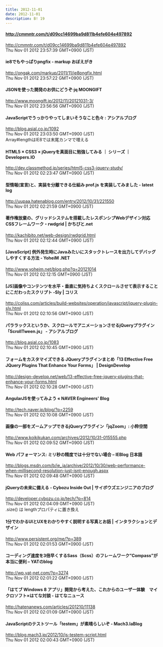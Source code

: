 ```yaml
---
title: 2012-11-01
date: 2012-11-01
description: B! 19
---
```


#### http://cmmntr.com/t/d09cc14699ba9d811b4efe604e497892
http://cmmntr.com/t/d09cc14699ba9d811b4efe604e497892<br>
Thu Nov 01 2012 23:57:39 GMT+0900 (JST)<br>


#### ie8でもやっぱりpngfix - markup おぼえがき
http://ongak.com/markup/2011/11/ie8pngfix.html<br>
Thu Nov 01 2012 23:57:22 GMT+0900 (JST)<br>


#### JSONを使った開発のお供にどうぞ·jq MOONGIFT
http://www.moongift.jp/2012/11/20121031-3/<br>
Thu Nov 01 2012 23:56:56 GMT+0900 (JST)<br>


#### JavaScriptでうっかりやってしまいそうなこと色々 : アシアルブログ
http://blog.asial.co.jp/1092<br>
Thu Nov 01 2012 23:03:50 GMT+0900 (JST)<br>
Array#lengthはIE8では末尾カンマで増える


#### HTML5 × CSS3 × jQueryを真面目に勉強してみる ｜ シリーズ ｜ Developers.IO
http://dev.classmethod.jp/series/html5-css3-jquery-study/<br>
Thu Nov 01 2012 02:23:47 GMT+0900 (JST)<br>


#### 型情報(宣言)と、実装を分離できる仕組み prof.js を実装してみました - latest log
http://uupaa.hatenablog.com/entry/2012/10/31/221550<br>
Thu Nov 01 2012 02:21:59 GMT+0900 (JST)<br>


#### 著作権放棄の、グリッドシステムを搭載したレスポンシブWebデザイン対応CSSフレームワーク・rwdgrid | かちびと.net
http://kachibito.net/web-design/rwdgrid.html<br>
Thu Nov 01 2012 02:12:44 GMT+0900 (JST)<br>


#### [JavaScript] 例外発生時にJavaみたいにスタックトレースを出力してデバッグしやすくする方法  - YoheiM .NET
http://www.yoheim.net/blog.php?q=20121014<br>
Thu Nov 01 2012 02:12:15 GMT+0900 (JST)<br>


####   [JS]画像やコンテンツを水平・垂直に気持ちよくスクロールさせて表示することにこだわったスクリプト -Sly | コリス
http://coliss.com/articles/build-websites/operation/javascript/jquery-plugin-sly.html<br>
Thu Nov 01 2012 02:10:56 GMT+0900 (JST)<br>


#### パララックスというか、スクロールでアニメーションさせるjQueryプラグイン「ScrollTween.js」 - アシアルブログ
http://blog.asial.co.jp/1083<br>
Thu Nov 01 2012 02:10:45 GMT+0900 (JST)<br>


#### フォームをカスタマイズできる JQueryプラグインまとめ「13 Effective Free JQuery Plugins That Enhance Your Forms」 | DesignDevelop
http://design-develop.net/web/13-effective-free-jquery-plugins-that-enhance-your-forms.html<br>
Thu Nov 01 2012 02:10:28 GMT+0900 (JST)<br>


#### AngularJSを使ってみよう « NAVER Engineers' Blog
http://tech.naver.jp/blog/?p=2259<br>
Thu Nov 01 2012 02:10:08 GMT+0900 (JST)<br>


#### 画像の一部をズームアップできるjQueryプラグイン「jqZoom」: 小粋空間
http://www.koikikukan.com/archives/2012/10/31-015555.php<br>
Thu Nov 01 2012 02:09:52 GMT+0900 (JST)<br>


#### Web パフォーマンス: ミリ秒の精度では十分でない場合 – IEBlog 日本語
http://blogs.msdn.com/b/ie_ja/archive/2012/10/30/web-performance-when-millisecond-resolution-just-isnt-enough.aspx<br>
Thu Nov 01 2012 02:09:48 GMT+0900 (JST)<br>


#### jQueryの未来に備える - Cybozu Inside Out | サイボウズエンジニアのブログ
http://developer.cybozu.co.jp/tech/?p=814<br>
Thu Nov 01 2012 02:04:09 GMT+0900 (JST)<br>
.size() は lengthプロパティに置き換え


#### 1分でわかるUIとUXをわかりやすく説明する写真とお話 | インタラクションとデザイン
http://www.persistent.org/me/?p=389<br>
Thu Nov 01 2012 02:01:53 GMT+0900 (JST)<br>


#### コーディング速度を3倍早くするSass（Scss）のフレームワーク”Compass”が本当に便利 – YATのblog
http://wp.yat-net.com/?p=3274<br>
Thu Nov 01 2012 02:01:22 GMT+0900 (JST)<br>


#### 「はてブ Windows 8 アプリ」開発から考えた、これからのユーザー体験　マイクロソフト×はてな対談 - はてなニュース
http://hatenanews.com/articles/201210/11138<br>
Thu Nov 01 2012 02:01:09 GMT+0900 (JST)<br>


#### JavaScriptのテストツール「testem」が素晴らしいぞ - Mach3.laBlog
http://blog.mach3.jp/2012/10/js-testem-script.html<br>
Thu Nov 01 2012 02:00:43 GMT+0900 (JST)<br>


